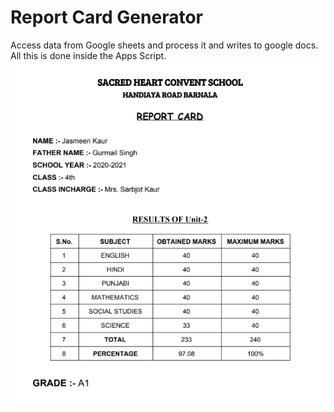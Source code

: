 # Report Card Generator
Access data from Google sheets and process it and writes to google docs. All this is done inside the Apps Script.
![alt text](https://github.com/jassi-bhullar/Google-Apps-Script/blob/master/report_card.png?raw=true)

